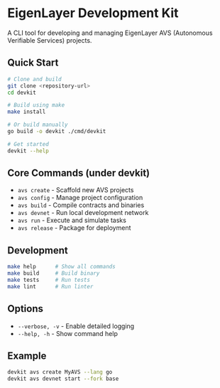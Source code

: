 # EigenLayer Development Kit

A CLI tool for developing and managing EigenLayer AVS (Autonomous Verifiable Services) projects.

## Quick Start

```bash
# Clone and build
git clone <repository-url>
cd devkit

# Build using make
make install

# Or build manually
go build -o devkit ./cmd/devkit

# Get started
devkit --help
```

## Core Commands (under devkit)

- `avs create` - Scaffold new AVS projects
- `avs config` - Manage project configuration
- `avs build` - Compile contracts and binaries
- `avs devnet` - Run local development network
- `avs run` - Execute and simulate tasks
- `avs release` - Package for deployment

## Development

```bash
make help      # Show all commands
make build     # Build binary
make tests     # Run tests
make lint      # Run linter
```

## Options

- `--verbose, -v` - Enable detailed logging
- `--help, -h` - Show command help

## Example

```bash
devkit avs create MyAVS --lang go
devkit avs devnet start --fork base
```
